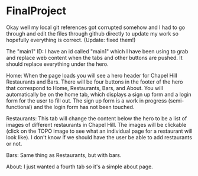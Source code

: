 # FinalProject

Okay well my local git references got corrupted somehow and I had to go through and edit the files through github directly to update my work so hopefully everything is correct. (Update: fixed them!)

The "main1" ID: I have an id called "main1" which I have been using to grab and replace web content when the tabs and other buttons are pushed. It should replace everything under the hero.

Home: When the page loads you will see a hero header for Chapel Hill Restaurants and Bars. There will be four buttons in the footer of the hero that correspond to Home, Restaurants, Bars, and About. You will automatically be on the home tab, which displays a sign up form and a login form for the user to fill out. The sign up form is a work in progress (semi-functional) and the login form has not been touched.

Restaurants: This tab will change the content below the hero to be a list of images of different restaurants in Chapel Hill. The images will be clickable (click on the TOPO image to see what an individual page for a restaurant will look like). I don't know if we should have the user be able to add restaurants or not.

Bars: Same thing as Restaurants, but with bars.

About: I just wanted a fourth tab so it's a simple about page.
